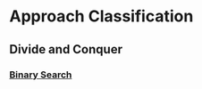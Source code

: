 # Approach Classification

## Divide and Conquer

### [Binary Search](./Classification/Binary_Search.py)
















